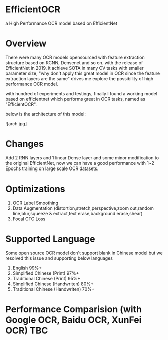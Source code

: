 # EfficientOCR
a High Performance OCR model based on EfficientNet 

# Overview

There were many OCR models opensourced with feature extraction structure based on RCNN, Densenet and so on. with the release of EfficientNet in 2019, it achieve SOTA in many CV tasks with smaller parameter size, "why don't apply this great model in OCR since the feature extraction layers are the same" drives me explore the possibility of high performance OCR model.

with hundred of experiments and testings, finally I found a working model based on efficientnet which performs great in OCR tasks, named as "EfficientOCR".

below is the architecture of this model:

![arch.jpg]

# Changes

Add 2 RNN layers and 1 linear Dense layer and some minor modification to the original EfficientNet, now we can have a good performance with 1~2 Epochs training on large scale OCR datasets.

# Optimizations

1. OCR Label Smoothing
2. Data Augmentation (distortion,stretch,perspective,zoom out,random line,blur,squeeze & extract,text erase,background erase,shear)
3. Focal CTC Loss

# Supported Language

Some open source OCR model don't support blank in Chinese model but we resolved this issue and supporting below languages

1. English                          99%+
2. Simplified Chinese (Print)       97%+
3. Traditional Chinese (Print)      95%+
4. Simplified Chinese (Handwriten)  80%+
5. Traditional Chinese (Handwriten) 70%+

# Performance Comparision (with Google OCR, Baidu OCR, XunFei OCR) TBC


